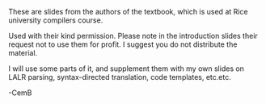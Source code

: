 These are slides from the authors of the textbook, which is used at Rice university compilers course.

Used with their kind permission. Please note in the introduction slides
their request not to use them for profit. I suggest you do not distribute the material.

I will use some parts of it, and supplement them with my own slides on LALR parsing, syntax-directed translation,
code templates, etc.etc.

-CemB
